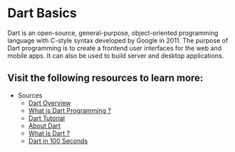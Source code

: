 # Dart Basics
Dart is an open-source, general-purpose, object-oriented programming language with C-style syntax developed by Google in 2011. The purpose of Dart programming is to create a frontend user interfaces for the web and mobile apps. It can also be used to build server and desktop applications.

## Visit the following resources to learn more:
* Sources
    - [Dart Overview](https://dart.dev/overview)
    - [What is Dart Programming ?](https://www.javatpoint.com/flutter-dart-programming)
    - [Dart Tutorial](https://www.geeksforgeeks.org/dart-tutorial/)
    - [About Dart](https://flutterbyexample.com/lesson/about-dart)
    - [What is Dart ?](https://www.youtube.com/watch?v=sOSd6G1qXoY)
    - [Dart in 100 Seconds](https://www.youtube.com/watch?v=NrO0CJCbYLA)